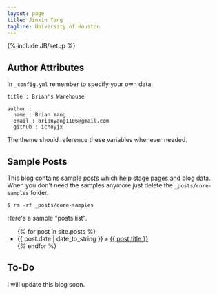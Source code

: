 ```yaml
---
layout: page
title: Jinxin Yang
tagline: University of Houston
---
```

{% include JB/setup %}

## Author Attributes

In `_config.yml` remember to specify your own data:
    
    title : Brian's Warehouse
    
    author :
      name : Brian Yang
      email : brianyang1106@gmail.com
      github : ichoyjx

The theme should reference these variables whenever needed.
    
## Sample Posts

This blog contains sample posts which help stage pages and blog data.
When you don't need the samples anymore just delete the `_posts/core-samples` folder.

    $ rm -rf _posts/core-samples

Here's a sample "posts list".

<ul class="posts">
  {% for post in site.posts %}
    <li><span>{{ post.date | date_to_string }}</span> &raquo; <a href="{{ BASE_PATH }}{{ post.url }}">{{ post.title }}</a></li>
  {% endfor %}
</ul>

## To-Do

I will update this blog soon.


